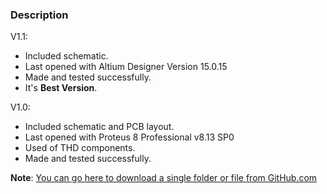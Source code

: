 ### Description

V1.1:
- Included schematic.
- Last opened with Altium Designer Version 15.0.15
- Made and tested successfully.
- It's **Best Version**.

V1.0:
- Included schematic and PCB layout.
- Last opened with Proteus 8 Professional v8.13 SP0
- Used of THD components.
- Made and tested successfully. 


**Note**: [You can go here to download a single folder or file from GitHub.com](https://minhaskamal.github.io/DownGit/#/home)
